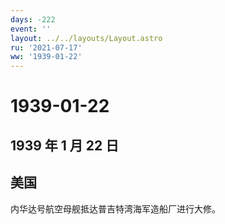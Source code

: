 ```yaml
---
days: -222
event: ''
layout: ../../layouts/Layout.astro
ru: '2021-07-17'
ww: '1939-01-22'
---
```


# 1939-01-22

## 1939 年 1 月 22 日

## 美国

内华达号航空母舰抵达普吉特湾海军造船厂进行大修。